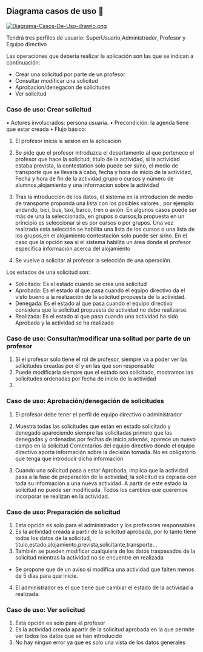 ## Diagrama casos de uso 💢

[![Diagrama-Casos-De-Uso-drawio.png](https://i.postimg.cc/Ssnk9rWc/Diagrama-Casos-De-Uso-drawio.png)](https://postimg.cc/Q9Z2GcYM)


Tendrá tres perfiles de usuario: SuperUsuario,Administrador, Profesor y Equipo directivo

Las operaciones que debería realizar la aplicación son las que se indican a continuación:

- Crear una solicitud por parte de un profesor 
- Consultar modificar una solicitud 
- Aprobacion/denegacon de solicitudes
- Ver solicitud



### Caso de uso: Crear solicitud 

• Actores involucrados: persona usuaria.
• Precondición: la agenda tiene que estar creada
• Flujo básico:
1. El profesor inicia la sesion en la aplicacion

2. Se pide que el profesor introduzca el departamento al que pertenece el profesor que hace la solicitud, titulo de la actividad, si la actividad estaba prevista, la contestation solo puede ser si/no, el medio de transporte que se llevara a cabo, fecha y hora de inicio de la actividad, Fecha y hora de fin de la actividad,grupo o cursos y número de alumnos,alojamiento y una informacion sobre la actividad

3. Tras la introducción de los datos, el sistema en la introducion de medio de transporte proponda una lista con los posibles valores , por ejemplo: andando, bici, bus, taxi, barco, tren o avión. En algunos casos puede ser más de una la
seleccionada, en grupos o cursos;la propuesta en un principio es seleccionar si es por cursos o por grupos. Una vez realizada esta selección se habilita una lista de los
cursos o una lista de los grupos,en el alojamiento  contestación solo puede ser si/no. En el caso que la opción sea si el sistema habilita un área donde el profesor especifica información acerca del alojamiento 


4. Se vuelve a solicitar al profesor la selección de una operación.


Los estados de una solicitud son:
* Solicitado: Es el estado cuando se crea una solicitud
* Aprobada: Es el estado al que pasa cuando el equipo directivo da el visto bueno a la
realización de la solicitud propuesta de la actividad.
* Denegada: Es el estado al que pasa cuando el equipo directivo considera que la solicitud propuesta de actividad no debe realizarse.
* Realizada: Es el estado al que pasa cuando una actividad ha sido Aprobada y la actividad
se ha realizado

### Caso de uso: Consultar/modificar una solitud por parte de un profesor 

1. Si el profesor solo tiene el rol de profesor, siempre va a poder ver las solicitudes creadas por él y en las que son responsable
2. Puede modificarla siempre que el estado sea solicitado,
mostramos las solicitudes ordenadas por fecha de inicio de la actividad
3. 

### Caso de uso: Aprobación/denegación de solicitudes
1. El profesor debe tener el perfil de equipo directivo o administrador


2. Muestra todas las solicitudes que están en estado solicitado y denegado apareciendo siempre las solicitadas primero que las denegadas y ordenadas por fechas de inicio,además, aparece un nuevo campo en la solicitud Comentarios del equipo directivo donde el equipo directivo aporta información sobre la decisión tomada. No es obligatorio que tenga que introducir dicha información
3. Cuando una solicitud pasa a estar Aprobada, implica que la actividad pasa a la fase de
preparación de la actividad, la solicitud es copiada con toda su información a una nueva
actividad. A partir de este estado la solicitud no puede ser modificada. Todos los cambios que
queremos incorporar se realizan en la actividad.

### Caso de uso: Preparación de solicitud

1. Esta opción es solo para el administrador y los profesores responsables.
2.  Es la actividad creada a partir de la solicitud aprobada, por lo tanto tiene todos los datos de la solicitud, titulo,estado,alojamiento,prevista,solicitante,transporte...
3. También se pueden modificar cualquiera de los datos traspasados de la solicitud mientras la
actividad no se encuentre en realizada
* Se propone que de un aviso si modifica una actividad que falten menos de 5 días para que inicie.
4. El administrador es el que tiene que cambiar el estado de la actividad a realizada.

### Caso de uso: Ver solicitud

1. Esta opción es solo para el profesor
2. Es la actividad creada apartir de la solicitud aprobada en la que permite ver todos los datos que se han introducido
3. No hay ningun error ya que es solo una vista de los datos generales 
